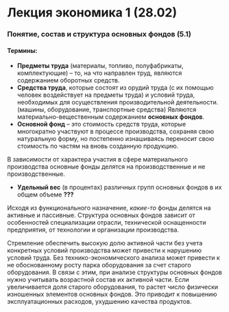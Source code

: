 # Лекция экономика 1 (28.02)

### Понятие, состав и структура основных фондов (5.1)

#### Термины:

- **Предметы труда** (материалы, топливо, полуфабрикаты, комплектующие) – то, на что направлен труд, являются содержанием оборотных средств.
- **Средства труда**, которые состоят из орудий труда (с их помощью человек воздействует на предметы труда) и условий труда, необходимых для осуществления производительной деятельности. (машины, оборудование, транспортные средства) Являются материально-вещественным содержанием **основных фондов**.
- **Основной фонд** – это стоимость средств труда, которые многократно участвуют в процессе производства, сохраняя свою натуральную форму, но постепенно изнашиваясь переносит свою стоимость по частям на вновь созданную продукцию.

В зависимости от характера участия в сфере материального производства основные фонды делятся на производственные и не производственные.

- **Удельный вес** (в процентах) различных групп основных фондов в их общем объеме **???**

Исходя из функционального назначение, *какие-то* фонды делятся на активные и пассивные.
Структура основных фондов зависит от особенностей специализации отрасли, технической оснащенности предприятия, от технологии и организации производства.

Стремление обеспечить высокую долю активной части без учета конкретных условий производства может привести к нарушению условий труда. Без технико-экономического анализа может привести к не обоснованному росту парка оборудования за счет старого оборудования. В связи с этим, при анализе структуры основных фондов нужно учитывать возрастной состав их активной части. Если увеличивается доля старого оборудования, то растет число физически изношенных элементов основных фондов. Это приводит к повышению эксплуатационных расходов, ухудшению качества продуктов.